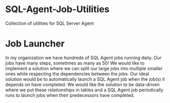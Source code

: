 # SQL-Agent-Job-Utilities
Collection of utilities for SQL Server Agent

# Job Launcher
In my organization we have hundreds of SQL Agent jobs running daily. Our jobs have many steps, sometimes as many as 50! We would like to implement a solution where we can split our large jobs into multiple smaller ones while respecting the dependencies between the jobs. Our ideal solution would be to automatically launch a SQL Agent job when the job(s) it depends on have completed. We would like the solution to be data-driven where we put these relationships in tables and a SQL Agent job periodically runs to launch jobs when their predecessors have completed.
